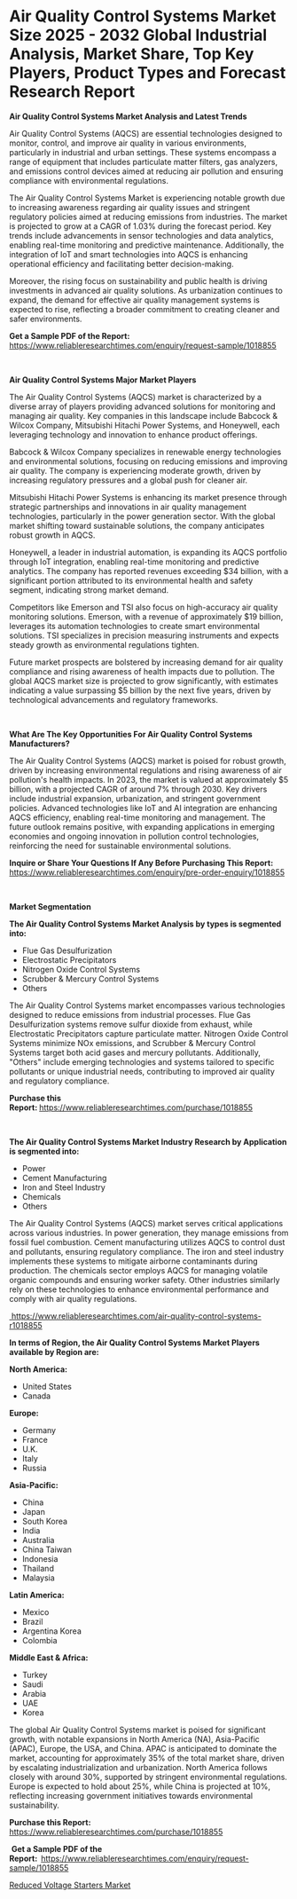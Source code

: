 <p><h1>Air Quality Control Systems Market Size 2025 - 2032 Global Industrial Analysis, Market Share, Top Key Players, Product Types and Forecast Research Report</h1></p><p><strong>Air Quality Control Systems Market Analysis and Latest Trends</strong></p>
<p><p>Air Quality Control Systems (AQCS) are essential technologies designed to monitor, control, and improve air quality in various environments, particularly in industrial and urban settings. These systems encompass a range of equipment that includes particulate matter filters, gas analyzers, and emissions control devices aimed at reducing air pollution and ensuring compliance with environmental regulations.</p><p>The Air Quality Control Systems Market is experiencing notable growth due to increasing awareness regarding air quality issues and stringent regulatory policies aimed at reducing emissions from industries. The market is projected to grow at a CAGR of 1.03% during the forecast period. Key trends include advancements in sensor technologies and data analytics, enabling real-time monitoring and predictive maintenance. Additionally, the integration of IoT and smart technologies into AQCS is enhancing operational efficiency and facilitating better decision-making.</p><p>Moreover, the rising focus on sustainability and public health is driving investments in advanced air quality solutions. As urbanization continues to expand, the demand for effective air quality management systems is expected to rise, reflecting a broader commitment to creating cleaner and safer environments.</p></p>
<p><strong>Get a Sample PDF of the Report:&nbsp;</strong> <a href="https://www.reliableresearchtimes.com/enquiry/request-sample/1018855?utm_campaign=2116&utm_medium=2&utm_source=Github&utm_content=ia&utm_term=16022025&utm_id=air-quality-control-systems">https://www.reliableresearchtimes.com/enquiry/request-sample/1018855</a></p>
<p>&nbsp;</p>
<p><strong>Air Quality Control Systems Major Market Players</strong></p>
<p><p>The Air Quality Control Systems (AQCS) market is characterized by a diverse array of players providing advanced solutions for monitoring and managing air quality. Key companies in this landscape include Babcock & Wilcox Company, Mitsubishi Hitachi Power Systems, and Honeywell, each leveraging technology and innovation to enhance product offerings.</p><p>Babcock & Wilcox Company specializes in renewable energy technologies and environmental solutions, focusing on reducing emissions and improving air quality. The company is experiencing moderate growth, driven by increasing regulatory pressures and a global push for cleaner air.</p><p>Mitsubishi Hitachi Power Systems is enhancing its market presence through strategic partnerships and innovations in air quality management technologies, particularly in the power generation sector. With the global market shifting toward sustainable solutions, the company anticipates robust growth in AQCS.</p><p>Honeywell, a leader in industrial automation, is expanding its AQCS portfolio through IoT integration, enabling real-time monitoring and predictive analytics. The company has reported revenues exceeding $34 billion, with a significant portion attributed to its environmental health and safety segment, indicating strong market demand.</p><p>Competitors like Emerson and TSI also focus on high-accuracy air quality monitoring solutions. Emerson, with a revenue of approximately $19 billion, leverages its automation technologies to create smart environmental solutions. TSI specializes in precision measuring instruments and expects steady growth as environmental regulations tighten.</p><p>Future market prospects are bolstered by increasing demand for air quality compliance and rising awareness of health impacts due to pollution. The global AQCS market size is projected to grow significantly, with estimates indicating a value surpassing $5 billion by the next five years, driven by technological advancements and regulatory frameworks.</p></p>
<p>&nbsp;</p>
<p><strong>What Are The Key Opportunities For Air Quality Control Systems Manufacturers?</strong></p>
<p><p>The Air Quality Control Systems (AQCS) market is poised for robust growth, driven by increasing environmental regulations and rising awareness of air pollution's health impacts. In 2023, the market is valued at approximately $5 billion, with a projected CAGR of around 7% through 2030. Key drivers include industrial expansion, urbanization, and stringent government policies. Advanced technologies like IoT and AI integration are enhancing AQCS efficiency, enabling real-time monitoring and management. The future outlook remains positive, with expanding applications in emerging economies and ongoing innovation in pollution control technologies, reinforcing the need for sustainable environmental solutions.</p></p>
<p><strong>Inquire or Share Your Questions If Any Before Purchasing This Report:</strong> <a href="https://www.reliableresearchtimes.com/enquiry/pre-order-enquiry/1018855?utm_campaign=2116&utm_medium=2&utm_source=Github&utm_content=ia&utm_term=16022025&utm_id=air-quality-control-systems">https://www.reliableresearchtimes.com/enquiry/pre-order-enquiry/1018855</a></p>
<p>&nbsp;</p>
<p><strong>Market Segmentation</strong></p>
<p><strong>The Air Quality Control Systems Market Analysis by types is segmented into:</strong></p>
<p><ul><li>Flue Gas Desulfurization</li><li>Electrostatic Precipitators</li><li>Nitrogen Oxide Control Systems</li><li>Scrubber & Mercury Control Systems</li><li>Others</li></ul></p>
<p><p>The Air Quality Control Systems market encompasses various technologies designed to reduce emissions from industrial processes. Flue Gas Desulfurization systems remove sulfur dioxide from exhaust, while Electrostatic Precipitators capture particulate matter. Nitrogen Oxide Control Systems minimize NOx emissions, and Scrubber & Mercury Control Systems target both acid gases and mercury pollutants. Additionally, "Others" include emerging technologies and systems tailored to specific pollutants or unique industrial needs, contributing to improved air quality and regulatory compliance.</p></p>
<p><strong>Purchase this Report:&nbsp;</strong><a href="https://www.reliableresearchtimes.com/purchase/1018855?utm_campaign=2116&utm_medium=2&utm_source=Github&utm_content=ia&utm_term=16022025&utm_id=air-quality-control-systems">https://www.reliableresearchtimes.com/purchase/1018855</a></p>
<p>&nbsp;</p>
<p><strong>The Air Quality Control Systems Market Industry Research by Application is segmented into:</strong></p>
<p><ul><li>Power</li><li>Cement Manufacturing</li><li>Iron and Steel Industry</li><li>Chemicals</li><li>Others</li></ul></p>
<p><p>The Air Quality Control Systems (AQCS) market serves critical applications across various industries. In power generation, they manage emissions from fossil fuel combustion. Cement manufacturing utilizes AQCS to control dust and pollutants, ensuring regulatory compliance. The iron and steel industry implements these systems to mitigate airborne contaminants during production. The chemicals sector employs AQCS for managing volatile organic compounds and ensuring worker safety. Other industries similarly rely on these technologies to enhance environmental performance and comply with air quality regulations.</p></p>
<p><a href="https://www.reliableresearchtimes.com/air-quality-control-systems-r1018855?utm_campaign=2116&utm_medium=2&utm_source=Github&utm_content=ia&utm_term=16022025&utm_id=air-quality-control-systems">&nbsp;https://www.reliableresearchtimes.com/air-quality-control-systems-r1018855</a></p>
<p><strong>In terms of Region, the Air Quality Control Systems Market Players available by Region are:</strong></p>
<p>
    <p> <strong> North America: </strong>
        <ul>
            <li>United States</li>
            <li>Canada</li>
        </ul>
        </p> 
    <p> <strong> Europe: </strong>
        <ul>
            <li>Germany</li>
            <li>France</li>
            <li>U.K.</li>
            <li>Italy</li>
            <li>Russia</li>
        </ul>
        </p> 
    <p> <strong> Asia-Pacific: </strong>
        <ul>
            <li>China</li>
            <li>Japan</li>
            <li>South Korea</li>
            <li>India</li>
            <li>Australia</li>
            <li>China Taiwan</li>
            <li>Indonesia</li>
            <li>Thailand</li>
            <li>Malaysia</li>
        </ul>
        </p> 
    <p> <strong> Latin America: </strong>
        <ul>
            <li>Mexico</li>
            <li>Brazil</li>
            <li>Argentina Korea</li>
            <li>Colombia</li>
        </ul>
        </p> 
    <p> <strong> Middle East & Africa: </strong>
        <ul>
            <li>Turkey</li>
            <li>Saudi</li>
            <li>Arabia</li>
            <li>UAE</li>
            <li>Korea</li>
        </ul>
    </p>
    </p>
<p><p>The global Air Quality Control Systems market is poised for significant growth, with notable expansions in North America (NA), Asia-Pacific (APAC), Europe, the USA, and China. APAC is anticipated to dominate the market, accounting for approximately 35% of the total market share, driven by escalating industrialization and urbanization. North America follows closely with around 30%, supported by stringent environmental regulations. Europe is expected to hold about 25%, while China is projected at 10%, reflecting increasing government initiatives towards environmental sustainability.</p></p>
<p><strong>Purchase this Report: </strong><a href="https://www.reliableresearchtimes.com/purchase/1018855?utm_campaign=2116&utm_medium=2&utm_source=Github&utm_content=ia&utm_term=16022025&utm_id=air-quality-control-systems">https://www.reliableresearchtimes.com/purchase/1018855</a></p>
<p>&nbsp;<strong>Get a Sample PDF of the Report:&nbsp;&nbsp;</strong><a href="https://www.reliableresearchtimes.com/enquiry/request-sample/1018855?utm_campaign=2116&utm_medium=2&utm_source=Github&utm_content=ia&utm_term=16022025&utm_id=air-quality-control-systems">https://www.reliableresearchtimes.com/enquiry/request-sample/1018855</a></p>
<p><strong></strong></p>
<p><p><a href="https://github.com/arionmp/Market-Research-Report-List-5/blob/main/reduced-voltage-starters-market.md?utm_campaign=2116&utm_medium=2&utm_source=Github&utm_content=ia&utm_term=16022025&utm_id=air-quality-control-systems">Reduced Voltage Starters Market</a></p></p>